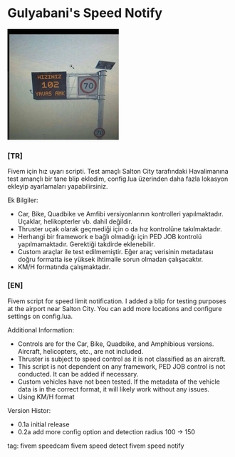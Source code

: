 # Gulyabani's Speed Notify

![alt text](hiz102yavasamk.jpg)

### [TR]
Fivem için hız uyarı scripti.
Test amaçlı Salton City tarafındaki Havalimanına test amançlı bir tane blip ekledim, config.lua üzerinden daha fazla lokasyon ekleyip ayarlamaları yapabilirsiniz.

Ek Bilgiler:
- Car, Bike, Quadbike ve Amfibi versiyonlarının kontrolleri yapılmaktadır. Uçaklar, helikopterler vb. dahil değildir.
- Thruster uçak olarak geçmediği için o da hız kontrolüne takılmaktadır.
- Herhangi bir framework e bağlı olmadığı için PED JOB kontrolü yapılmamaktadır. Gerektiği takdirde eklenebilir.
- Custom araçlar ile test edilmemiştir. Eğer araç verisinin metadatası doğru formatta ise yüksek ihtimalle sorun olmadan çalışacaktır.
- KM/H formatında çalışmaktadır.

### [EN]
Fivem script for speed limit notification.
I added a blip for testing purposes at the airport near Salton City. You can add more locations and configure settings on config.lua.

Additional Information:
- Controls are for the Car, Bike, Quadbike, and Amphibious versions. Aircraft, helicopters, etc., are not included.
- Thruster is subject to speed control as it is not classified as an aircraft.
- This script is not dependent on any framework, PED JOB control is not conducted. It can be added if necessary.
- Custom vehicles have not been tested. If the metadata of the vehicle data is in the correct format, it will likely work without any issues.
- Using KM/H format

Version Histor:
- 0.1a initial release
- 0.2a add more config option and detection radius 100 -> 150


tag: 
fivem speedcam
fivem speed detect
fivem speed notify